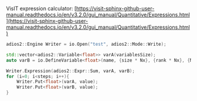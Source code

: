 

VisIT expression calculator: [https://visit-sphinx-github-user-manual.readthedocs.io/en/v3.2.0/gui_manual/Quantitative/Expressions.html](https://visit-sphinx-github-user-manual.readthedocs.io/en/v3.2.0/gui_manual/Quantitative/Expressions.html)

```c++
adios2::Engine Writer = io.Open("test", adios2::Mode::Write);

std::vector<adios2::Variable<float>> varA(variablesSize);
auto varB = io.DefineVariable<float>(name, {size * Nx}, {rank * Nx}, {Nx});

Writer.Expression(adios2::Expr::Sum, varA, varB);
for (i=0; i<steps; i++){
    Writer.Put<float>(varA, value);
    Writer.Put<float>(varB, value);
}
```
